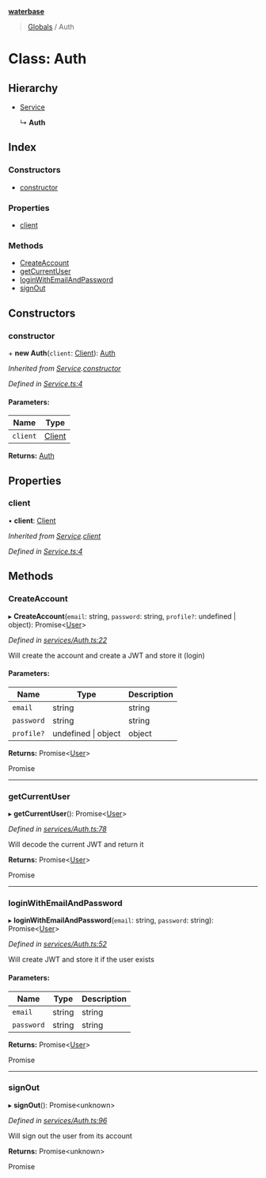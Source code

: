 **[waterbase](../README.md)**

> [Globals](../README.md) / Auth

# Class: Auth

## Hierarchy

- [Service](service.md)

  ↳ **Auth**

## Index

### Constructors

- [constructor](auth.md#constructor)

### Properties

- [client](auth.md#client)

### Methods

- [CreateAccount](auth.md#createaccount)
- [getCurrentUser](auth.md#getcurrentuser)
- [loginWithEmailAndPassword](auth.md#loginwithemailandpassword)
- [signOut](auth.md#signout)

## Constructors

### constructor

\+ **new Auth**(`client`: [Client](client.md)): [Auth](auth.md)

_Inherited from [Service](service.md).[constructor](service.md#constructor)_

_Defined in [Service.ts:4](https://github.com/sinewtech/waterbase/blob/7e81c58/lib/Service.ts#L4)_

#### Parameters:

| Name     | Type                |
| -------- | ------------------- |
| `client` | [Client](client.md) |

**Returns:** [Auth](auth.md)

## Properties

### client

• **client**: [Client](client.md)

_Inherited from [Service](service.md).[client](service.md#client)_

_Defined in [Service.ts:4](https://github.com/sinewtech/waterbase/blob/7e81c58/lib/Service.ts#L4)_

## Methods

### CreateAccount

▸ **CreateAccount**(`email`: string, `password`: string, `profile?`: undefined \| object): Promise\<[User](user.md)>

_Defined in [services/Auth.ts:22](https://github.com/sinewtech/waterbase/blob/7e81c58/lib/services/Auth.ts#L22)_

Will create the account and create a JWT and store it (login)

#### Parameters:

| Name       | Type                | Description |
| ---------- | ------------------- | ----------- |
| `email`    | string              | string      |
| `password` | string              | string      |
| `profile?` | undefined \| object | object      |

**Returns:** Promise\<[User](user.md)>

Promise<User>

---

### getCurrentUser

▸ **getCurrentUser**(): Promise\<[User](user.md)>

_Defined in [services/Auth.ts:78](https://github.com/sinewtech/waterbase/blob/7e81c58/lib/services/Auth.ts#L78)_

Will decode the current JWT and return it

**Returns:** Promise\<[User](user.md)>

Promise<User>

---

### loginWithEmailAndPassword

▸ **loginWithEmailAndPassword**(`email`: string, `password`: string): Promise\<[User](user.md)>

_Defined in [services/Auth.ts:52](https://github.com/sinewtech/waterbase/blob/7e81c58/lib/services/Auth.ts#L52)_

Will create JWT and store it if the user exists

#### Parameters:

| Name       | Type   | Description |
| ---------- | ------ | ----------- |
| `email`    | string | string      |
| `password` | string | string      |

**Returns:** Promise\<[User](user.md)>

Promise<User>

---

### signOut

▸ **signOut**(): Promise\<unknown>

_Defined in [services/Auth.ts:96](https://github.com/sinewtech/waterbase/blob/7e81c58/lib/services/Auth.ts#L96)_

Will sign out the user from its account

**Returns:** Promise\<unknown>

Promise<any>
